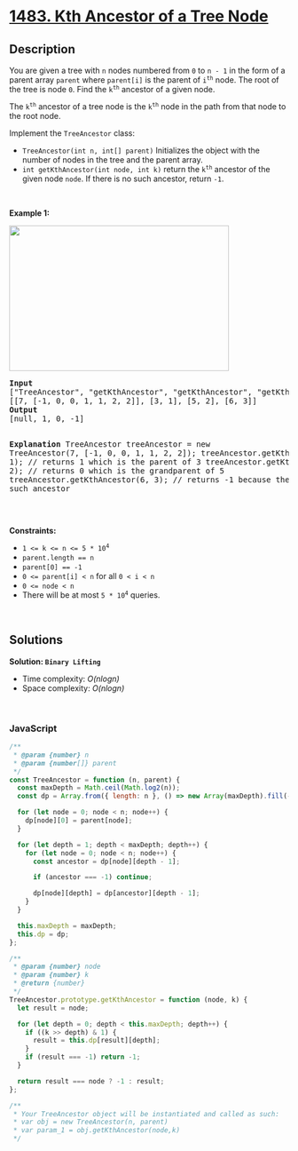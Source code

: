 # [1483. Kth Ancestor of a Tree Node](https://leetcode.com/problems/kth-ancestor-of-a-tree-node)

## Description

<div class="elfjS" data-track-load="description_content"><p>You are given a tree with <code>n</code> nodes numbered from <code>0</code> to <code>n - 1</code> in the form of a parent array <code>parent</code> where <code>parent[i]</code> is the parent of <code>i<sup>th</sup></code> node. The root of the tree is node <code>0</code>. Find the <code>k<sup>th</sup></code> ancestor of a given node.</p>

<p>The <code>k<sup>th</sup></code> ancestor of a tree node is the <code>k<sup>th</sup></code> node in the path from that node to the root node.</p>

<p>Implement the <code>TreeAncestor</code> class:</p>

<ul>
	<li><code>TreeAncestor(int n, int[] parent)</code> Initializes the object with the number of nodes in the tree and the parent array.</li>
	<li><code>int getKthAncestor(int node, int k)</code> return the <code>k<sup>th</sup></code> ancestor of the given node <code>node</code>. If there is no such ancestor, return <code>-1</code>.</li>
</ul>

<p>&nbsp;</p>
<p><strong class="example">Example 1:</strong></p>
<img alt="" src="https://assets.leetcode.com/uploads/2019/08/28/1528_ex1.png" style="width: 396px; height: 262px;">
<pre><strong>Input</strong>
["TreeAncestor", "getKthAncestor", "getKthAncestor", "getKthAncestor"]
[[7, [-1, 0, 0, 1, 1, 2, 2]], [3, 1], [5, 2], [6, 3]]
<strong>Output</strong>
[null, 1, 0, -1]

<strong>Explanation</strong>
TreeAncestor treeAncestor = new TreeAncestor(7, [-1, 0, 0, 1, 1, 2, 2]);
treeAncestor.getKthAncestor(3, 1); // returns 1 which is the parent of 3
treeAncestor.getKthAncestor(5, 2); // returns 0 which is the grandparent of 5
treeAncestor.getKthAncestor(6, 3); // returns -1 because there is no such ancestor</pre>

<p>&nbsp;</p>
<p><strong>Constraints:</strong></p>

<ul>
	<li><code>1 &lt;= k &lt;= n &lt;= 5 * 10<sup>4</sup></code></li>
	<li><code>parent.length == n</code></li>
	<li><code>parent[0] == -1</code></li>
	<li><code>0 &lt;= parent[i] &lt; n</code> for all <code>0 &lt; i &lt; n</code></li>
	<li><code>0 &lt;= node &lt; n</code></li>
	<li>There will be at most <code>5 * 10<sup>4</sup></code> queries.</li>
</ul>
</div>

<p>&nbsp;</p>

## Solutions

**Solution: `Binary Lifting`**

- Time complexity: <em>O(nlogn)</em>
- Space complexity: <em>O(nlogn)</em>

<p>&nbsp;</p>

### **JavaScript**

```js
/**
 * @param {number} n
 * @param {number[]} parent
 */
const TreeAncestor = function (n, parent) {
  const maxDepth = Math.ceil(Math.log2(n));
  const dp = Array.from({ length: n }, () => new Array(maxDepth).fill(-1));

  for (let node = 0; node < n; node++) {
    dp[node][0] = parent[node];
  }

  for (let depth = 1; depth < maxDepth; depth++) {
    for (let node = 0; node < n; node++) {
      const ancestor = dp[node][depth - 1];

      if (ancestor === -1) continue;

      dp[node][depth] = dp[ancestor][depth - 1];
    }
  }

  this.maxDepth = maxDepth;
  this.dp = dp;
};

/**
 * @param {number} node
 * @param {number} k
 * @return {number}
 */
TreeAncestor.prototype.getKthAncestor = function (node, k) {
  let result = node;

  for (let depth = 0; depth < this.maxDepth; depth++) {
    if ((k >> depth) & 1) {
      result = this.dp[result][depth];
    }
    if (result === -1) return -1;
  }

  return result === node ? -1 : result;
};

/**
 * Your TreeAncestor object will be instantiated and called as such:
 * var obj = new TreeAncestor(n, parent)
 * var param_1 = obj.getKthAncestor(node,k)
 */
```
